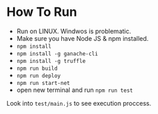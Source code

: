 # How To Run

- Run on LINUX. Windwos is problematic.
- Make sure you have Node JS & npm installed.
- `npm install`
- `npm install -g ganache-cli`
- `npm install -g truffle`
- `npm run build`
- `npm run deploy`
- `npm run start-net`
- open new terminal and run `npm run test`

Look into `test/main.js` to see execution proccess.

